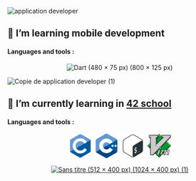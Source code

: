 ![application developer](https://user-images.githubusercontent.com/69203865/188951844-bcad61de-7116-4a8d-8fda-d7d0205a5c94.svg)

<h2>🔭 I’m learning mobile development</h2>
<h4>Languages and tools :</h4>
<div align="center">
    
![Dart (480 × 75 px) (800 × 125 px)](https://user-images.githubusercontent.com/69203865/188986380-c0c8bb5b-25bf-4309-b2de-9323b7faf2f6.svg)

 
</div>

![Copie de application developer (1)](https://user-images.githubusercontent.com/69203865/188984675-be8753b6-f982-496c-9d16-0ec3811697ab.svg)

<h2>🔭 I’m currently learning in <a href="https://42.fr/en/homepage/">42 school</a></h2>
<h4>Languages and tools :</h4>

<div align="center">
    <img src="https://github.com/devicons/devicon/blob/master/icons/c/c-original.svg" title="C" alt="C" width="55" height="55"/>
    <img src="https://github.com/devicons/devicon/blob/master/icons/cplusplus/cplusplus-original.svg" title="C++" alt="C++" width="55" height="55"/>
    <img src="https://github.com/devicons/devicon/blob/master/icons/bash/bash-original.svg" title="Bash" alt="Bash" width="55" height="55"/>
    <img src="https://github.com/devicons/devicon/blob/master/icons/vim/vim-original.svg" title="Vim" alt="Vim" width="55" height="55"/>
</div>


<div align="center">

<a href="https://github.com/LuCXaDs">![Sans titre (512 × 400 px) (1024 × 400 px) (1)](https://user-images.githubusercontent.com/69203865/188985970-9411ba3b-8926-4ee5-956b-7816f4518bcb.svg)</a>
 
</div>


<!-- <div align="center">
    <img src="https://github.com/devicons/devicon/blob/master/icons/flutter/flutter-original.svg" title="Flutter" alt="Flutter" width="55" height="55"/>
    <img src="https://github.com/devicons/devicon/blob/master/icons/dart/dart-original.svg" title="Dart"  alt="Dart" width="55" height="55"/>
    <img src="https://github.com/devicons/devicon/blob/master/icons/vscode/vscode-original.svg" title="Vscode"  alt="Vscode" width="55" height="55"/>
    <img src="https://github.com/devicons/devicon/blob/master/icons/firebase/firebase-plain.svg" title="Firebase" alt="Firebase" width="55" height="55"/>
    <img src="https://github.com/devicons/devicon/blob/master/icons/docker/docker-plain.svg" title="Docker" alt="Docker" width="55" height="55"/>
</div> -->
<!--     <p align="center"><img src="https://media.giphy.com/media/kQMuqFzYUoUYpi1fIN/giphy.gif" height="100"></p> -->
<!--
**LuCXaDs/lucxads** is a ✨ _special_ ✨ repository because its `README.md` (this file) appears on your GitHub profile.

Here are some ideas to get you started:

- 🔭 I’m currently working on mobile developemnt
- 🌱 I’m currently learning ...
- 👯 I’m looking to collaborate on ...
- 🤔 I’m looking for help with ...
- 💬 Ask me about ...
- 📫 How to reach me: ...
- 😄 Pronouns: ...
- ⚡ Fun fact: ...
-->
